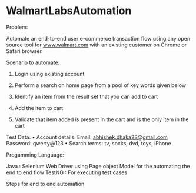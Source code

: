 # WalmartLabsAutomation
Problem:

Automate an end-to-end user e-commerce transaction flow using any open source tool for www.walmart.com with an existing customer 
on Chrome or Safari browser.

Scenario to automate:

1. Login using existing account

2. Perform a search on home page from a pool of key words given below

3. Identify an item from the result set that you can add to cart

4. Add the item to cart
5. Validate that item added is present in the cart and is the only item in the cart


Test Data:
• Account details: 
  Email: abhishek.dhaka28@gmail.com
  Password: qwerty@123
• Search terms: tv, socks, dvd, toys, iPhone

Progamming Language:

Java : Selenium Web Driver using Page object Model for the automating the end to end flow
TestNG : For executing test cases

Steps for end to end automation

